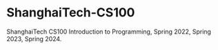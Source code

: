 # ShanghaiTech-CS100
ShanghaiTech CS100 Introduction to Programming, Spring 2022, Spring 2023, Spring 2024.
